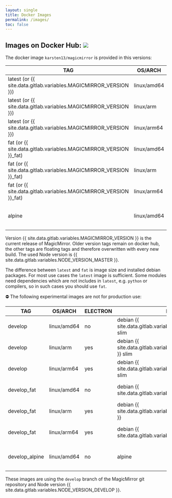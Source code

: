 ```yaml
---
layout: single
title: Docker Images
permalink: /images/
toc: false
---
```


## Images on Docker Hub:  [![](https://dockeri.co/image/karsten13/magicmirror)](https://hub.docker.com/r/karsten13/magicmirror/)

The docker image `karsten13/magicmirror` is provided in this versions:

TAG                | OS/ARCH     | ELECTRON | DISTRO | DESCRIPTION
------------------ | ----------- | -------- | -------|------------------------------------------
latest (or {{ site.data.gitlab.variables.MAGICMIRROR_VERSION }}) | linux/amd64 | no       | debian {{ site.data.gitlab.variables.DEBIAN_VERSION }} slim | only `serveronly`-mode
latest (or {{ site.data.gitlab.variables.MAGICMIRROR_VERSION }}) | linux/arm   | yes      | debian {{ site.data.gitlab.variables.DEBIAN_VERSION_ARM }} slim | for raspberry pi
latest (or {{ site.data.gitlab.variables.MAGICMIRROR_VERSION }}) | linux/arm64 | yes      | debian {{ site.data.gitlab.variables.DEBIAN_VERSION }} slim | for raspberry pi4 64-Bit-Version
fat (or {{ site.data.gitlab.variables.MAGICMIRROR_VERSION }}_fat)| linux/amd64 | no       | debian {{ site.data.gitlab.variables.DEBIAN_VERSION }} | only `serveronly`-mode
fat (or {{ site.data.gitlab.variables.MAGICMIRROR_VERSION }}_fat)| linux/arm   | yes      | debian {{ site.data.gitlab.variables.DEBIAN_VERSION_ARM }} | for raspberry pi
fat (or {{ site.data.gitlab.variables.MAGICMIRROR_VERSION }}_fat)| linux/arm64 | yes      | debian {{ site.data.gitlab.variables.DEBIAN_VERSION }} | for raspberry pi4 64-Bit-Version
alpine             | linux/amd64 | no       | alpine | only `serveronly`-mode, smaller in size

Version {{ site.data.gitlab.variables.MAGICMIRROR_VERSION }} is the current release of MagicMirror. Older version tags remain on docker hub, the other tags are floating tags and therefore overwritten with every new build. The used Node version is {{ site.data.gitlab.variables.NODE_VERSION_MASTER }}.

The difference between `latest` and `fat` is image size and installed debian packages. For most use cases the `latest` image is sufficient. Some modules need dependencies which are not includes in `latest`, e.g. `python` or compilers, so in such cases you should use `fat`.

⛔ The following experimental images are not for production use:

TAG                | OS/ARCH     | ELECTRON | DISTRO | DESCRIPTION
------------------ | ----------- | -------- | -------|------------------------------------------
develop        | linux/amd64 | no       | debian {{ site.data.gitlab.variables.DEBIAN_VERSION }} slim | only `serveronly`-mode
develop        | linux/arm   | yes      | debian {{ site.data.gitlab.variables.DEBIAN_VERSION_ARM }} slim | for raspberry pi
develop        | linux/arm64 | yes      | debian {{ site.data.gitlab.variables.DEBIAN_VERSION }} slim | for raspberry pi4 64-Bit-Version
develop_fat    | linux/amd64 | no       | debian {{ site.data.gitlab.variables.DEBIAN_VERSION }} | only `serveronly`-mode
develop_fat    | linux/arm   | yes      | debian {{ site.data.gitlab.variables.DEBIAN_VERSION_ARM }} | for raspberry pi
develop_fat    | linux/arm64 | yes      | debian {{ site.data.gitlab.variables.DEBIAN_VERSION }} | for raspberry pi4 64-Bit-Version
develop_alpine | linux/amd64 | no       | alpine | only `serveronly`-mode, smaller in size

These images are using the `develop` branch of the MagicMirror git repository and Node version {{ site.data.gitlab.variables.NODE_VERSION_DEVELOP }}.

